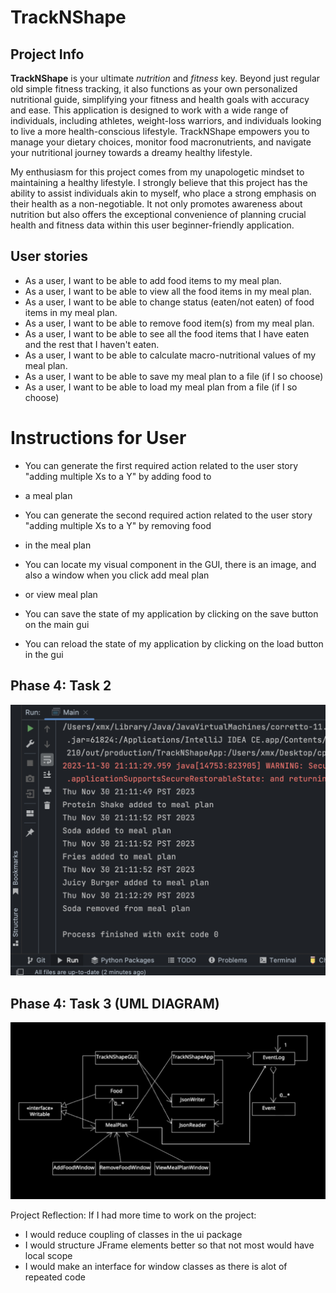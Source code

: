 # TrackNShape

## Project Info

**TrackNShape** is your ultimate *nutrition* and *fitness* key. Beyond just regular old simple fitness tracking, it also
functions as your own personalized nutritional guide, simplifying your fitness and health goals with accuracy and ease. 
This application is designed to work with a wide range of individuals, including athletes, weight-loss warriors, and 
individuals looking to live a more health-conscious lifestyle. TrackNShape empowers you to manage your dietary choices, 
monitor food macronutrients, and navigate your nutritional journey towards a dreamy healthy lifestyle.

My enthusiasm for this project comes from my unapologetic mindset to maintaining a healthy lifestyle. I strongly believe
that this project has the ability to assist individuals akin to myself, who place a strong emphasis on their health as a
non-negotiable. It not only promotes awareness about nutrition but also offers the exceptional convenience of planning 
crucial health and fitness data within this user beginner-friendly application.

## User stories

- As a user, I want to be able to add food items to my meal plan.
- As a user, I want to be able to view all the food items in my meal plan.
- As a user, I want to be able to change status (eaten/not eaten) of food items in my meal plan.
- As a user, I want to be able to remove food item(s) from my meal plan.
- As a user, I want to be able to see all the food items that I have eaten and the rest that I haven't eaten.
- As a user, I want to be able to calculate macro-nutritional values of my meal plan.
- As a user, I want to be able to save my meal plan to a file (if I so choose)
- As a user, I want to be able to load my meal plan from a file (if I so choose)

# Instructions for User

- You can generate the first required action related to the user story "adding multiple Xs to a Y" by adding food to 
- a meal plan 

- You can generate the second required action related to the user story "adding multiple Xs to a Y" by removing food
- in the meal plan

- You can locate my visual component in the GUI, there is an image, and also a window when you click add meal plan 
- or view meal plan

- You can save the state of my application by clicking on the save button on the main gui
- You can reload the state of my application by clicking on the load button in the gui

## Phase 4: Task 2

![](EventLogRepresentativeSample.png)

## Phase 4: Task 3 (UML DIAGRAM)
![](UML_Diagram.png)

Project Reflection:
If I had more time to work on the project: 
- I would reduce coupling of classes in the ui package
- I would structure JFrame elements better so that not most would have local scope
- I would make an interface for window classes as there is alot of repeated code
